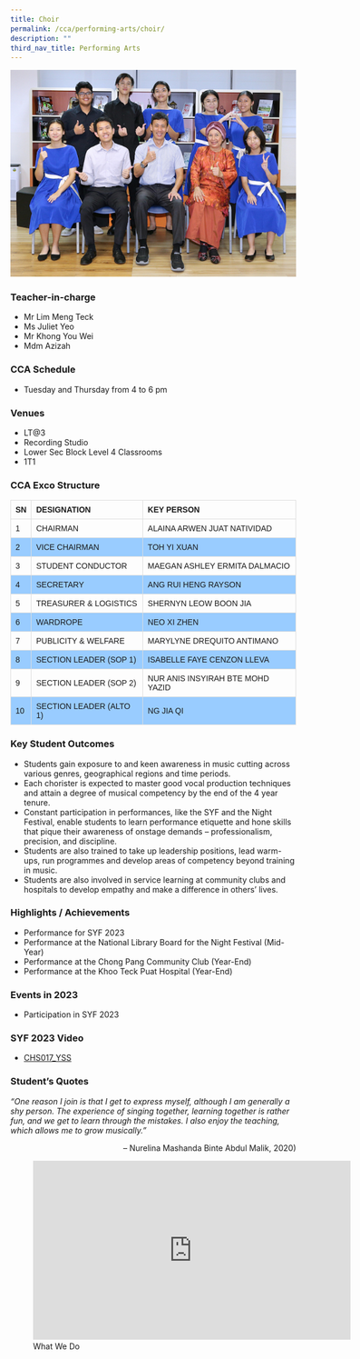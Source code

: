 ```yaml
---
title: Choir
permalink: /cca/performing-arts/choir/
description: ""
third_nav_title: Performing Arts
---
```

![](/images/StudDevelopment/CCAs/PerformingArts/Choir/choir_2023.JPG)

### Teacher-in-charge
* Mr Lim Meng Teck
* Ms Juliet Yeo
* Mr Khong You Wei 
* Mdm Azizah

### CCA Schedule
* Tuesday and Thursday from 4 to 6 pm

### Venues
* LT@3
* Recording Studio
* Lower Sec Block Level 4 Classrooms
* 1T1

### CCA Exco Structure

<style>
table {
  font-family: arial, sans-serif;
  border-collapse: collapse;
  width: 100%;
}

td, th {
  border: 1px solid #dddddd;
  text-align: left;
  padding: 8px;
}

tr:nth-child(even) {
  background-color: #99ccff;
}
</style>



| SN | DESIGNATION | KEY PERSON |
| -------- | -------- | -------- |
| 1     | CHAIRMAN     | ALAINA ARWEN JUAT NATIVIDAD     |
| 2     | VICE CHAIRMAN     | TOH YI XUAN     |
| 3     | STUDENT CONDUCTOR     | MAEGAN ASHLEY ERMITA DALMACIO     |
| 4    | SECRETARY     | ANG RUI HENG RAYSON   |
| 5     | TREASURER &amp; LOGISTICS     | SHERNYN LEOW BOON JIA     |
| 6    | WARDROPE     | NEO XI ZHEN     |
| 7    | PUBLICITY &amp; WELFARE     | 	MARYLYNE DREQUITO ANTIMANO     |
| 8    | SECTION LEADER (SOP 1)     | ISABELLE FAYE CENZON LLEVA     |
| 9    | SECTION LEADER (SOP 2)     | 	NUR ANIS INSYIRAH BTE MOHD YAZID     |
| 10    | SECTION LEADER (ALTO 1)     | NG JIA QI     |

### Key Student Outcomes

* Students gain exposure to and keen awareness in music cutting across various genres, geographical regions and time periods.
* Each chorister is expected to master good vocal production techniques and attain a degree of musical competency by the end of the 4 year tenure.
* Constant participation in performances, like the SYF and the Night Festival, enable students to learn performance etiquette and hone skills that pique their awareness of onstage demands – professionalism, precision, and discipline.
* Students are also trained to take up leadership positions, lead warm-ups, run programmes and develop areas of competency beyond training in music.
* Students are also involved in service learning at community clubs and hospitals to develop empathy and make a difference in others’ lives.

### Highlights / Achievements

* Performance for SYF 2023
* Performance at the National Library Board for the Night Festival (Mid-Year)
* Performance at the Chong Pang Community Club (Year-End)
* Performance at the Khoo Teck Puat Hospital (Year-End)

### Events in 2023
* Participation in SYF 2023

### SYF 2023 Video
* [CHS017_YSS](https://youtu.be/Z-QcT4Vs04A)


### Student’s Quotes

*“One reason I join is that I get to express myself, although I am generally a shy person. The experience of singing together, learning together is rather fun, and we get to learn through the mistakes. I also enjoy the teaching, which allows me to grow musically.”*

<div style="text-align:right;">– Nurelina Mashanda Binte Abdul Malik, 2020)</div>

<figure><iframe width="560" height="315" src="https://www.youtube.com/embed/VNNvCxgetwc" title="YouTube video player" frameborder="0" allow="accelerometer; autoplay; clipboard-write; encrypted-media; gyroscope; picture-in-picture; web-share" allowfullscreen=""></iframe><figcaption>What We Do</figcaption></figure>
